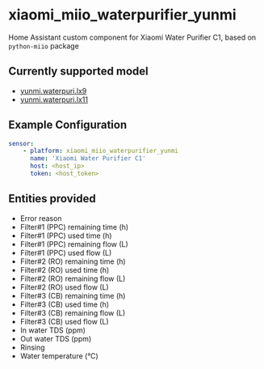 # xiaomi_miio_waterpurifier_yunmi

Home Assistant custom component for Xiaomi Water Purifier C1, based on `python-miio` package

## Currently supported model

* [yunmi.waterpuri.lx9](https://home.miot-spec.com/spec/yunmi.waterpuri.lx9)
* [yunmi.waterpuri.lx11](https://home.miot-spec.com/spec/yunmi.waterpuri.lx11)

## Example Configuration

```yaml
sensor:
    - platform: xiaomi_miio_waterpurifier_yunmi
      name: 'Xiaomi Water Purifier C1'
      host: <host_ip>
      token: <host_token>
```

## Entities provided

* Error reason
* Filter#1 (PPC) remaining time (h)
* Filter#1 (PPC) used time (h)
* Filter#1 (PPC) remaining flow (L)
* Filter#1 (PPC) used flow (L)
* Filter#2 (RO) remaining time (h)
* Filter#2 (RO) used time (h)
* Filter#2 (RO) remaining flow (L)
* Filter#2 (RO) used flow (L)
* Filter#3 (CB) remaining time (h)
* Filter#3 (CB) used time (h)
* Filter#3 (CB) remaining flow (L)
* Filter#3 (CB) used flow (L)
* In water TDS (ppm)
* Out water TDS (ppm)
* Rinsing
* Water temperature (°C)